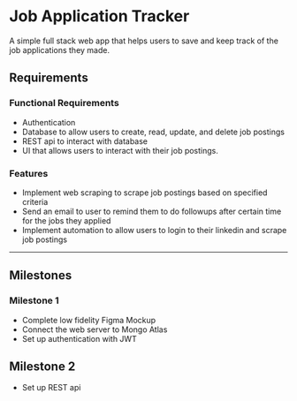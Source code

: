 # Job Application Tracker

A simple full stack web app that helps users to save and keep track of the job applications they made.

## Requirements

### Functional Requirements

- Authentication
- Database to allow users to create, read, update, and delete job postings
- REST api to interact with database
- UI that allows users to interact with their job postings.

### Features

- Implement web scraping to scrape job postings based on specified criteria
- Send an email to user to remind them to do followups after certain time for the jobs they applied
- Implement automation to allow users to login to their linkedin and scrape job postings

---

## Milestones

### Milestone 1

- Complete low fidelity Figma Mockup
- Connect the web server to Mongo Atlas
- Set up authentication with JWT

## Milestone 2

- Set up REST api

